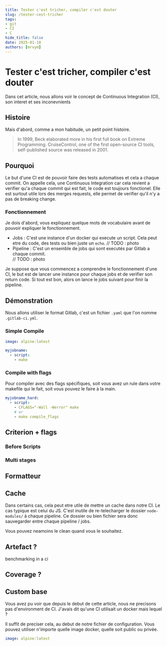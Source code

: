 ```yaml
--- 
title: Tester c'est tricher, compiler c'est douter
slug: /tester-cest-tricher
tags:
- git
- CI 
- C
hide_title: false
date: 2025-01-10 
authors: [mrvym] 
---
```

# Tester c'est tricher, compiler c'est douter
Dans cet article, nous allons voir le concept de Continuous Integration (CI), son interet et ses inconevnients
## Histoire
Mais d'abord, comme a mon habitude, un petit point histoire.
>  In 1999, Beck elaborated more in his first full book on Extreme Programming. CruiseControl, one of the first open-source CI tools, self-published source was released in 2001.
## Pourquoi
Le but d'une CI est de pouvoir faire des tests automatises et cela a chaque commit. On appelle cela, une Continuous Integration car cela revient a verifier qu'a chaque commit qui est fait, le code est toujours fonctionel. 
Elle est surtout utile lors des merges requests, elle permet de verifier qu'il n'y a pas de breaking change.
<!-- truncate --> 
### Fonctionnement 
Je dois d'abord, vous expliquez quelque mots de vocabulaire avant de pouvoir expliquer le fonctionnement.
- Jobs : C'est une instance d'un docker qui execute un script. Cela peut etre du code, des tests ou bien juste un `echo`. 
// TODO : photo
- Pipeline : C'est un ensemble de jobs qui sont executés par Gitlab a chaque commit.  
// TODO : photo

Je suppose que vous commencez a comprendre le fonctionnement d'une CI, le but est de lancer une instance pour chaque jobs et de verifier son return code. Si tout est bon, alors on lance le jobs suivant pour finir la pipeline. 
## Démonstration
Nous allons utiliser le format Gitlab, c'est un fichier `.yaml` que l'on nomme `.gitlab-ci.yml`. 
### Simple Compile
```yaml
image: alpine:latest

myjobname: 
  - script: 
    - make
```

### Compile with flags
Pour compiler avec des flags spécifiques, soit vous avez un rule dans votre makefile qui le fait, soit vous pouvez le faire à la main.
```yaml
myjobname_hard: 
  - script:
    - CFLAGS="-Wall -Werror" make
    # or 
    - make compile_flags
```
## Criterion + flags
### Before Scripts
### Multi stages
## Formatteur
## Cache
Dans certains cas, cela peut etre utile de mettre un cache dans notre CI. 
Le cas typique est celui du JS. C'est inutile de re-telecharger le dossier `node-modules/` á chaque pipeline. 
Ce dossier ou bien fichier sera donc sauvegarder entre chaque pipeline / jobs.

Vous pouvez neamoins le clean quand vous le souhaitez.
## Artefact ?
benchmarking in a ci
## Coverage ?

## Custom base
Vous avez pu voir que depuis le debut de cette article, nous ne precisons pas d'environment de CI. J'avais dit qu'une CI utilisait un docker mais lequel ? 

Il suffit de preciser cela, au debut de notre fichier de configuration. Vous pouvez utiliser n'importe quelle image docker, quelle soit public ou privée. 
```yaml
image: alpine:latest
```


